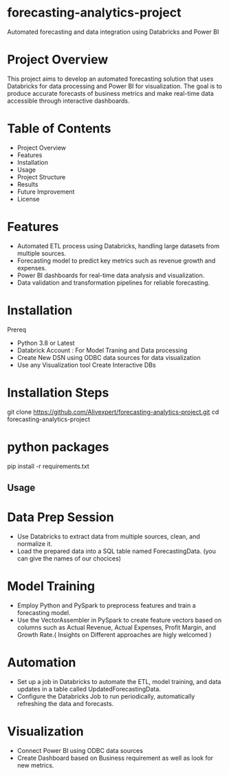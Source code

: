 # forecasting-analytics-project
Automated forecasting and data integration using Databricks and Power BI

# Project Overview
This project aims to develop an automated forecasting solution that uses Databricks for data processing and Power BI for visualization. The goal is to produce accurate forecasts of business metrics and make real-time data accessible through interactive dashboards.

# Table of Contents
* Project Overview
* Features
* Installation
* Usage
* Project Structure
* Results
* Future Improvement
* License

 # Features
 * Automated ETL process using Databricks, handling large datasets from multiple sources.
 * Forecasting model to predict key metrics such as revenue growth and expenses.
 * Power BI dashboards for real-time data analysis and visualization.
 * Data validation and transformation pipelines for reliable forecasting.

# Installation
Prereq
* Python 3.8 or Latest
* Databrick Account : For Model Traning and Data processing
* Create New DSN using ODBC data sources for data visualization
* Use any Visualization tool Create Interactive DBs

# Installation Steps 
git clone https://github.com/Alivexpert/forecasting-analytics-project.git
cd forecasting-analytics-project
# python packages
pip install -r requirements.txt

## Usage
# Data Prep Session 
* Use Databricks to extract data from multiple sources, clean, and normalize it.
* Load the prepared data into a SQL table named ForecastingData. (you can give the names of our chocices)
# Model Training
* Employ Python and PySpark to preprocess features and train a forecasting model.
* Use the VectorAssembler in PySpark to create feature vectors based on columns such as Actual Revenue, Actual Expenses, Profit Margin, and Growth Rate.( Insights on Different approaches are higly welcomed )
# Automation
* Set up a job in Databricks to automate the ETL, model training, and data updates in a table called UpdatedForecastingData.
* Configure the Databricks Job to run periodically, automatically refreshing the data and forecasts.
# Visualization 
* Connect Power BI using ODBC data sources
* Create Dashboard based on Business requirement as well as look for new metrics.
